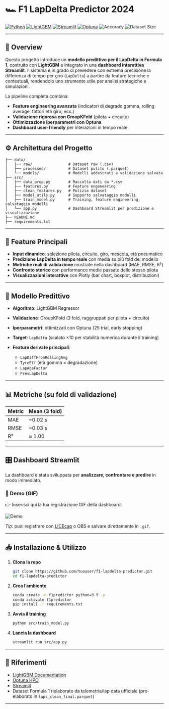 # 🏎️ F1 LapDelta Predictor 2024

[![Python](https://img.shields.io/badge/Python-3.9%2B-blue)](https://www.python.org/)
[![LightGBM](https://img.shields.io/badge/LightGBM-Boosting-success)](https://lightgbm.readthedocs.io/)
[![Streamlit](https://img.shields.io/badge/Streamlit-Dashboard-red)](https://streamlit.io/)
[![Optuna](https://img.shields.io/badge/Optuna-HPO-orange)](https://optuna.org/)
![Accuracy](https://img.shields.io/badge/R²≈1.0-brightgreen)
![Dataset Size](https://img.shields.io/badge/Dataset->50k%20laps-lightgrey)

---

## 📌 Overview

Questo progetto introduce un **modello predittivo per il LapDelta in Formula 1**, costruito con **LightGBM** e integrato in una **dashboard interattiva Streamlit**.
Il sistema è in grado di prevedere con estrema precisione la differenza di tempo per giro (`LapDelta`) a partire da feature tecniche e contestuali, rendendolo uno strumento utile per analisi strategiche e simulazioni.

La pipeline completa combina:

* **Feature engineering avanzata** (indicatori di degrado gomma, rolling average, fattori età giro, ecc.)
* **Validazione rigorosa con GroupKFold** (pilota + circuito)
* **Ottimizzazione iperparametri con Optuna**
* **Dashboard user-friendly** per interazioni in tempo reale

---

## ⚙️ Architettura del Progetto

```
├── data/
│   ├── raw/                # Dataset raw (.csv)
│   ├── processed/          # Dataset pulito (.parquet)
│   └── models/             # Modelli addestrati e validazione salvata
├── src/
│   ├── data_prep.py        # Raccolta dati da *.csv
│   ├── features.py         # Feature engeneering
│   ├── clean_features.py   # Pulizia dataset
│   ├── model_utils.py      # Supporto salvataggio modelli
│   ├── train_model.py      # Training, feature engineering, salvataggio modelli
│   └── app.py              # Dashboard Streamlit per predizione e visualizzazione
├── README.md
├── requirements.txt
```

---

## 🧩 Feature Principali

* **Input dinamico**: selezione pilota, circuito, giro, mescola, età pneumatico
* **Predizione LapDelta in tempo reale** con media su più fold del modello
* **Metriche reali di validazione** mostrate nella dashboard (MAE, RMSE, R²)
* **Confronto storico** con performance medie passate dello stesso pilota
* **Visualizzazioni interattive** con Plotly (bar chart, boxplot, distribuzioni)

---

## 🔬 Modello Predittivo

* **Algoritmo**: LightGBM Regressor
* **Validazione**: GroupKFold (3 fold, raggruppati per pilota + circuito)
* **Iperparametri**: ottimizzati con Optuna (25 trial, early stopping)
* **Target**: `LapDelta` (scalato ×10 per stabilità numerica durante il training)
* **Feature derivate principali**:

  * `LapDiffFromRollingAvg`
  * `TyreEff` (età gomma × degradazione)
  * `LapAgeFactor`
  * `PrevLapDelta`

---

## 📊 Metriche (su fold di validazione)

| Metric | Mean (3 fold) |
| ------ | ------------- |
| MAE    | ~0.02 s       |
| RMSE   | ~0.03 s       |
| R²     | ≈ 1.00        |

---

## 🎛️ Dashboard Streamlit

La dashboard è stata sviluppata per **analizzare, confrontare e predire** in modo immediato.

### 🚀 Demo (GIF)

👉 Inserisci qui la tua registrazione GIF della dashboard:

![Demo](demo.gif)

*Tip*: puoi registrare con [LICEcap](https://www.cockos.com/licecap/) o OBS e salvare direttamente in `.gif`.

---

## 📥 Installazione & Utilizzo

1. **Clona la repo**

   ```bash
   git clone https://github.com/tuouser/f1-lapdelta-predictor.git
   cd f1-lapdelta-predictor
   ```

2. **Crea l’ambiente**

   ```bash
   conda create -n f1predictor python=3.9 -y
   conda activate f1predictor
   pip install -r requirements.txt
   ```

3. **Avvia il training**

   ```bash
   python src/train_model.py
   ```

4. **Lancia la dashboard**

   ```bash
   streamlit run src/app.py
   ```

---

## 📖 Riferimenti

* [LightGBM Documentation](https://lightgbm.readthedocs.io/)
* [Optuna HPO](https://optuna.org/)
* [Streamlit](https://streamlit.io/)
* Dataset Formula 1 rielaborato da telemetria/lap data ufficiale (pre-elaborato in `laps_clean_final.parquet`)

---

